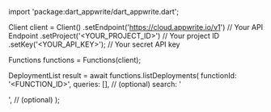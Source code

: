 import 'package:dart_appwrite/dart_appwrite.dart';

Client client = Client()
    .setEndpoint('https://cloud.appwrite.io/v1') // Your API Endpoint
    .setProject('&lt;YOUR_PROJECT_ID&gt;') // Your project ID
    .setKey('&lt;YOUR_API_KEY&gt;'); // Your secret API key

Functions functions = Functions(client);

DeploymentList result = await functions.listDeployments(
    functionId: '<FUNCTION_ID>',
    queries: [], // (optional)
    search: '<SEARCH>', // (optional)
);
